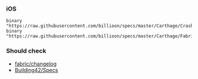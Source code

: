 ### iOS

```
binary "https://raw.githubusercontent.com/billioon/specs/master/Carthage/Crashlytics.json"
binary "https://raw.githubusercontent.com/billioon/specs/master/Carthage/Fabric.json"
```

### Should check
- [fabric/changelog](https://docs.fabric.io/apple/changelog.html)
- [Building42/Specs](https://github.com/Building42/Specs)
